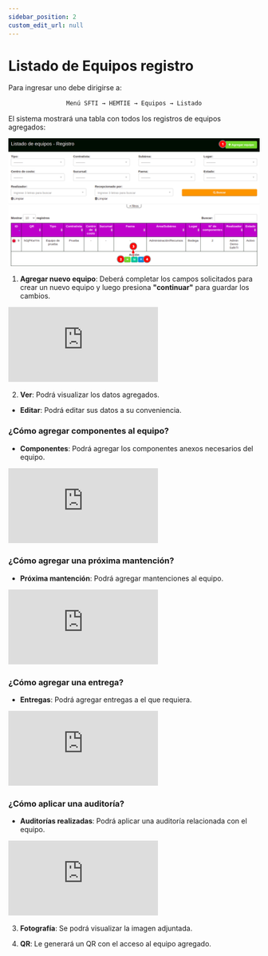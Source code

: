 ```yaml
---
sidebar_position: 2
custom_edit_url: null
---
```

# Listado de Equipos registro
Para ingresar uno debe dirigirse a:

<div align="center">

```bash
Menú SFTI → HEMTIE → Equipos → Listado
```
</div>

El sistema mostrará una tabla con todos los registros de equipos agregados:

<div align="center">

![inicio](/img/img_manual/img_hemtie_equipo/2023-08-29_15-02.png)

</div>

1. **Agregar nuevo equipo**: Deberá completar los campos solicitados para crear un nuevo equipo y luego presiona **"continuar"** para guardar los cambios.

<div class="video-responsive">

<iframe src="https://www.youtube.com/embed/xvlEv1w180c/?rel=0" title="YouTube video player" frameborder="0" allow="accelerometer; autoplay; clipboard-write; encrypted-media; gyroscope; picture-in-picture; web-share" allowfullscreen></iframe>

</div>


2. **Ver**: Podrá visualizar los datos agregados.

* **Editar**: Podrá editar sus datos a su conveniencia.

### ¿Cómo agregar componentes al equipo?

* **Componentes**: Podrá agregar los componentes anexos necesarios del equipo. 

<div class="video-responsive">

<iframe src="https://www.youtube.com/embed/ITTk01x6H84/?rel=0" title="YouTube video player" frameborder="0" allow="accelerometer; autoplay; clipboard-write; encrypted-media; gyroscope; picture-in-picture; web-share" allowfullscreen></iframe>

</div>

### ¿Cómo agregar una próxima mantención?
* **Próxima mantención**: Podrá agregar mantenciones al equipo.

<div class="video-responsive">

<iframe src="https://www.youtube.com/embed/MXNeL_N0_xk/?rel=0" title="YouTube video player" frameborder="0" allow="accelerometer; autoplay; clipboard-write; encrypted-media; gyroscope; picture-in-picture; web-share" allowfullscreen></iframe>

</div>

### ¿Cómo agregar una entrega?

* **Entregas**: Podrá agregar entregas a el que requiera.

<div class="video-responsive">
 
<iframe src="https://www.youtube.com/embed/R7kD0bK70Xg/?rel=0" title="YouTube video player" frameborder="0" allow="accelerometer; autoplay; clipboard-write; encrypted-media; gyroscope; picture-in-picture; web-share" allowfullscreen></iframe>

</div>

### ¿Cómo aplicar una auditoría?

* **Auditorías realizadas**: Podrá aplicar una auditoría relacionada con el equipo.

<div class="video-responsive">

<iframe src="https://www.youtube.com/embed/258j3lUulHE/?rel=0" title="YouTube video player" frameborder="0" allow="accelerometer; autoplay; clipboard-write; encrypted-media; gyroscope; picture-in-picture; web-share" allowfullscreen></iframe>

</div>

3. **Fotografía**: Se podrá visualizar la imagen adjuntada.

4. **QR**: Le generará un QR con el acceso al equipo agregado.
